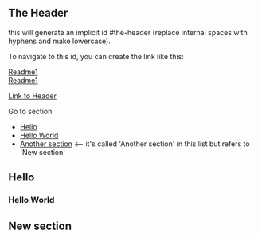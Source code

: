 ## The Header

this will generate an implicit id #the-header (replace internal spaces with hyphens and make lowercase).

To navigate to this id, you can create the link like this:


[Readme1](마크다운.md)   
[Readme1](마크다운.md#hello)

[Link to Header](#the-header)



Go to section
* [Hello](#hello)  
* [Hello World](#hello-world)
* [Another section](#new-section)    <-- it's called 'Another section' in this list but refers to 'New section'

## Hello
### Hello World
## New section
